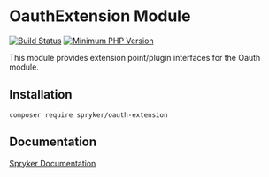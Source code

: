 # OauthExtension Module
[![Build Status](https://travis-ci.org/spryker/oauth-extension.svg)](https://travis-ci.org/spryker/oauth-extension)
[![Minimum PHP Version](https://img.shields.io/badge/php-%3E%3D%207.2-8892BF.svg)](https://php.net/)

This module provides extension point/plugin interfaces for the Oauth module.

## Installation

```
composer require spryker/oauth-extension
```

## Documentation

[Spryker Documentation](https://academy.spryker.com/developing_with_spryker/module_guide/modules.html)
